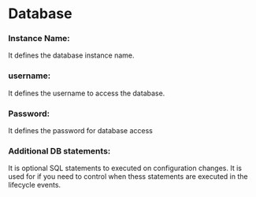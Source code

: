 # Database

### Instance Name:
It defines the database instance name.

### username:
It defines the username to access the database.

### Password:
It defines the password for database access

### Additional DB statements:
It is optional SQL statements to executed on configuration changes. It is used for if you need to control when thess statements are executed in the lifecycle events.
